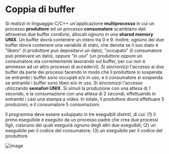 Coppia di buffer
================

Si realizzi in linguaggio C/C++ un'applicazione **multiprocesso** in cui
un processo **produttore** ed un processo **consumatore** scambiano dati
attraverso due buffer condivisi, allocati ognuno in una **shared memory
UNIX**. Un buffer dovrà contenere un intero tra 0 e 9. Inoltre, ognuno
dei due buffer dovrà contenere una variabile di stato, che denota se il
suo stato è \"libero\" (il produttore può depositarvi un dato),
\"occupato\" (il consumatore può prelevare un dato), oppure \"in uso\"
(un produttore oppure un consumatore sta correntemente lavorando sul
buffer, per cui non è ammesso ad un altro processo di accedervi). Si
sincronizzi l'accesso ai due buffer da parte dei processi facendo in
modo che il produttore si sospenda se entrambi i buffer sono occupati
e/o in uso, e il consumatore si sospenda se entrambi i buffer sono
liberi e/o in uso. Si sincronizzi l'accesso utilizzando **semafori
UNIX**. Si simuli la produzione con una attesa di 1 secondo, e la
consumazione con una attesa di 2 secondi, effettuando in entrambi i casi
una stampa a video. In totale, il produttore dovrà effettuare 5
produzioni, e il consumatore 5 consumazioni.

Il programma deve essere sviluppato in tre eseguibili distinti, di cui:
(1) il primo eseguibile è eseguito da un processo padre che crea due
processi figli, ciascuno dei quali eseguirà ognuno degli altri due
eseguibili; (2) un eseguibile per il codice del consumatore; (3) un
eseguibile per il codice del produttore.

![image](https://github.com/rnatella/esercizi_linux/blob/master/images/ambiente_globale/produttore_consumatore/coppia_di_buffer.png)
